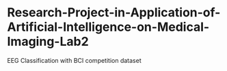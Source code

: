 # Research-Project-in-Application-of-Artificial-Intelligence-on-Medical-Imaging-Lab2
EEG Classification with BCI competition dataset
